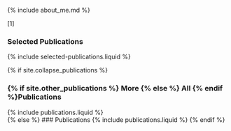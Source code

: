 {% include about_me.md %}

<div class="footnote">
<span class="show-footnote-trigger">[1]</span>
<div class="footnote-content" style="display: none;">
{{ "### Selected Publications" | markdownify }}
{% include selected-publications.liquid %}
<button class="show-abstract-btn"></button>
<div class="abstract-content" style="display: none;">
  {{ "Hello There" }}
</div>
</div>
</div>

### Selected Publications
{% include selected-publications.liquid %}

{% if site.collapse_publications %}
<h3 class="collapsible-heading">
{% if site.other_publications %} More {% else %} All {% endif %}Publications <span class="arrow"></span></h3>
<div class="collapsible-content">
{% include publications.liquid %}
</div>
{% else %}
### Publications
{% include publications.liquid %}
{% endif %}
